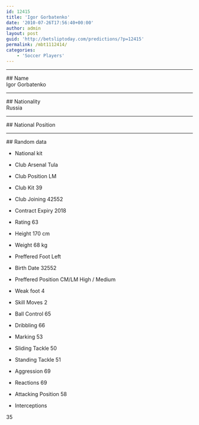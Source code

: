```yaml
---
id: 12415
title: 'Igor Gorbatenko'
date: '2010-07-26T17:56:40+00:00'
author: admin
layout: post
guid: 'http://betsliptoday.com/predictions/?p=12415'
permalink: /mbt1112414/
categories:
    - 'Soccer Players'
---
```


- - - - - -

\## Name  
 Igor Gorbatenko

- - - - - -

\## Nationality  
 Russia

- - - - - -

\## National Position

- - - - - -

\## Random data

- National kit
- Club
 Arsenal Tula

- Club Position
 LM

- Club Kit
 39

- Club Joining
 42552

- Contract Expiry
 2018

- Rating
 63

- Height
 170 cm

- Weight
 68 kg

- Preffered Foot
 Left

- Birth Date
 32552

- Preffered Position
 CM/LM High / Medium

- Weak foot
 4

- Skill Moves
 2

- Ball Control
 65

- Dribbling
 66

- Marking
 53

- Sliding Tackle
 50

- Standing Tackle
 51

- Aggression
 69

- Reactions
 69

- Attacking Position
 58

- Interceptions

 35